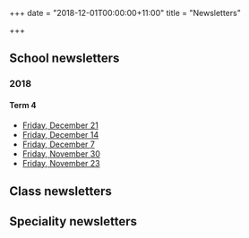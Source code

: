 +++
date = "2018-12-01T00:00:00+11:00"
title = "Newsletters"

+++
<h2>School newsletters</h2>

<h3>2018</h3>

<h4>Term 4</h4>

<ul class="fa-ul">
  <li><i class="fa-li fa fa-angle-right mr-1"></i><a href="https://res.cloudinary.com/gqdmtaegmix3/image/upload/v1545540754/acps/newsletters/21_December_2018.pdf"> Friday, December 21</a></li>
  <li><i class="fa-li fa fa-angle-right"></i><a href="https://res.cloudinary.com/gqdmtaegmix3/image/upload/v1545540686/acps/newsletters/14_December_2018.pdf">Friday, December 14</a></li>
  <li><i class="fa-li fa fa-angle-right"></i><a href="https://res.cloudinary.com/gqdmtaegmix3/image/upload/v1545540736/acps/newsletters/7_December_2018.pdf">Friday, December 7</a></li>
  <li><i class="fa-li fa fa-angle-right"></i><a href="https://res.cloudinary.com/gqdmtaegmix3/image/upload/v1545540709/acps/newsletters/30_November_2018.pdf">Friday, November 30</a></li>
  <li><i class="fa-li fa fa-angle-right"></i><a href="https://res.cloudinary.com/gqdmtaegmix3/image/upload/v1545540761/acps/newsletters/23_November_2018.pdf">Friday, November 23</a></li>
</ul>

<h2>Class newsletters</h2>

<h2>Speciality newsletters</h2>